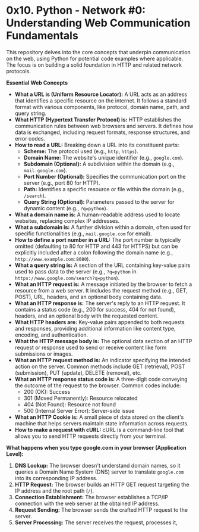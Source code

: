 # 0x10. Python - Network #0: Understanding Web Communication Fundamentals

This repository delves into the core concepts that underpin communication on the web, using Python for potential code examples where applicable. The focus is on building a solid foundation in HTTP and related network protocols.

**Essential Web Concepts**

* **What a URL is (Uniform Resource Locator):** A URL acts as an address that identifies a specific resource on the internet. It follows a standard format with various components, like protocol, domain name, path, and query string.
* **What HTTP (Hypertext Transfer Protocol) is:**  HTTP establishes the communication rules between web browsers and servers. It defines how data is exchanged, including request formats, response structures, and error codes.
* **How to read a URL:** Breaking down a URL into its constituent parts:
    * **Scheme:** The protocol used (e.g., `http`, `https`).
    * **Domain Name:** The website's unique identifier (e.g., `google.com`).
    * **Subdomain (Optional):** A subdivision within the domain (e.g., `mail.google.com`).
    * **Port Number (Optional):** Specifies the communication port on the server (e.g., port 80 for HTTP).
    * **Path:** Identifies a specific resource or file within the domain (e.g., `/search`).
    * **Query String (Optional):** Parameters passed to the server for dynamic content (e.g., `?q=python`).
* **What a domain name is:** A human-readable address used to locate websites, replacing complex IP addresses.
* **What a subdomain is:** A further division within a domain, often used for specific functionalities (e.g., `mail.google.com` for email).
* **How to define a port number in a URL:** The port number is typically omitted (defaulting to 80 for HTTP and 443 for HTTPS) but can be explicitly included after a colon following the domain name (e.g., `http://www.example.com:8080`).
* **What a query string is:** A section of the URL containing key-value pairs used to pass data to the server (e.g., `?q=python` in `https://www.google.com/search?q=python`).
* **What an HTTP request is:** A message initiated by the browser to fetch a resource from a web server. It includes the request method (e.g., GET, POST), URL, headers, and an optional body containing data.
* **What an HTTP response is:** The server's reply to an HTTP request. It contains a status code (e.g., 200 for success, 404 for not found), headers, and an optional body with the requested content.
* **What HTTP headers are:** Key-value pairs appended to both requests and responses, providing additional information like content type, encoding, and authentication.
* **What the HTTP message body is:** The optional data section of an HTTP request or response used to send or receive content like form submissions or images.
* **What an HTTP request method is:**  An indicator specifying the intended action on the server. Common methods include GET (retrieval), POST (submission), PUT (update), DELETE (removal), etc.
* **What an HTTP response status code is:** A three-digit code conveying the outcome of the request to the browser. Common codes include:
    * 200 (OK): Success
    * 301 (Moved Permanently): Resource relocated
    * 404 (Not Found): Resource not found
    * 500 (Internal Server Error): Server-side issue
* **What an HTTP Cookie is:** A small piece of data stored on the client's machine that helps servers maintain state information across requests.
* **How to make a request with cURL:** cURL is a command-line tool that allows you to send HTTP requests directly from your terminal.

**What happens when you type google.com in your browser (Application Level):**

1. **DNS Lookup:** The browser doesn't understand domain names, so it queries a Domain Name System (DNS) server to translate `google.com` into its corresponding IP address.
2. **HTTP Request:** The browser builds an HTTP GET request targeting the IP address and the root path (`/`).
3. **Connection Establishment:** The browser establishes a TCP/IP connection with the web server at the obtained IP address.
4. **Request Sending:** The browser sends the crafted HTTP request to the server.
5. **Server Processing:** The server receives the request, processes it,
